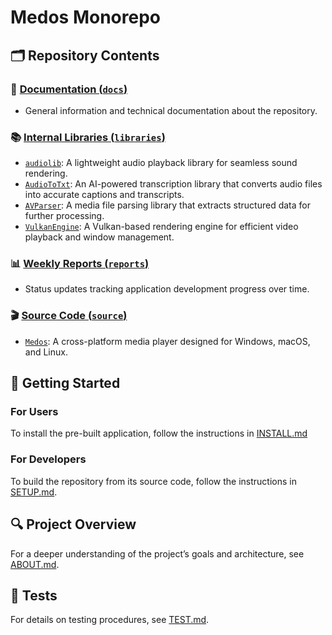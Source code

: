 # Medos Monorepo

## 🗂️ Repository Contents

### 📝 [Documentation (`docs`)](./docs)
 - General information and technical documentation about the repository.

### 📚 [Internal Libraries (`libraries`)](./libraries)
- [`audiolib`](./libraries/audiolib): A lightweight audio playback library for seamless sound rendering.
- [`AudioToTxt`](./libraries/AudioToTxt): An AI-powered transcription library that converts audio files into accurate captions and transcripts.
- [`AVParser`](./libraries/avParser): A media file parsing library that extracts structured data for further processing.
- [`VulkanEngine`](./libraries/vulkanEngine): A Vulkan-based rendering engine for efficient video playback and window management.

### 📊 [Weekly Reports (`reports`)](./reports)
 - Status updates tracking application development progress over time.

### 🎬️ [Source Code (`source`)](./source)
 - [`Medos`](./source): A cross-platform media player designed for Windows, macOS, and Linux.

## 🚀 Getting Started

### For Users
To install the pre-built application, follow the instructions in [INSTALL.md](docs/INSTALL.md)

### For Developers
To build the repository from its source code, follow the instructions in [SETUP.md](docs/SETUP.md).

## 🔍 Project Overview

For a deeper understanding of the project’s goals and architecture, see [ABOUT.md](docs/ABOUT.md).

## 🧪 Tests

For details on testing procedures, see [TEST.md](docs/TEST.md).